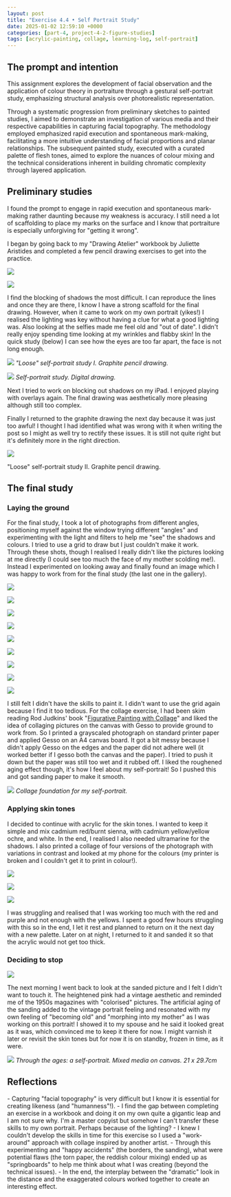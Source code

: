 ```yaml
---
layout: post
title: "Exercise 4.4 • Self Portrait Study"
date: 2025-01-02 12:59:10 +0000
categories: [part-4, project-4-2-figure-studies]
tags: [acrylic-painting, collage, learning-log, self-portrait]
---
```


## The prompt and intention
<!-- /wp:heading -->

This assignment explores the development of facial observation and the application of colour theory in portraiture through a gestural self-portrait study, emphasizing structural analysis over photorealistic representation.

Through a systematic progression from preliminary sketches to painted studies, I aimed to demonstrate an investigation of various media and their respective capabilities in capturing facial topography. The methodology employed emphasized rapid execution and spontaneous mark-making, facilitating a more intuitive understanding of facial proportions and planar relationships. The subsequent painted study, executed with a curated palette of flesh tones, aimed to explore the nuances of colour mixing and the technical considerations inherent in building chromatic complexity through layered application.

<!-- wp:heading -->
## Preliminary studies
<!-- /wp:heading -->

I found the prompt to engage in rapid execution and spontaneous mark-making rather daunting because my weakness is accuracy. I still need a lot of scaffolding to place my marks on the surface and I know that portraiture is especially unforgiving for "getting it wrong".

I began by going back to my "Drawing Atelier" workbook by Juliette Aristides and completed a few pencil drawing exercises to get into the practice.

<!-- wp:jetpack/tiled-gallery {"columns":2,"columnWidths":[["49.79138","50.20862"]],"ids":[1322,1323]} -->

![](https://i0.wp.com/oca-wp-journals.s3.eu-west-2.amazonaws.com/wp-content/uploads/sites/5355/2025/01/Document_2025-01-02_105555-scaled.jpeg?ssl=1)

![](https://i0.wp.com/oca-wp-journals.s3.eu-west-2.amazonaws.com/wp-content/uploads/sites/5355/2025/01/Document_2025-01-02_105555_1-scaled.jpeg?ssl=1)

<!-- /wp:jetpack/tiled-gallery -->

I find the blocking of shadows the most difficult. I can reproduce the lines and once they are there, I know I have a strong scaffold for the final drawing. However, when it came to work on my own portrait (yikes!) I realised the lighting was key without having a clue for what a good lighting was. Also looking at the selfies made me feel old and "out of date". I didn't really enjoy spending time looking at my wrinkles and flabby skin! In the quick study (below) I can see how the eyes are too far apart, the face is not long enough.

![](/assets/images/img-8681-scaled-jpeg)
_"Loose" self-portrait study I. Graphite pencil drawing._

![](/oca-foundation-painting-log/assets/images/img-0151-scaled.jpg)
_Self-portrait study. Digital drawing._

Next I tried to work on blocking out shadows on my iPad. I enjoyed playing with overlays again. The final drawing was aesthetically more pleasing although still too complex.

Finally I returned to the graphite drawing the next day because it was just too awful! I thought I had identified what was wrong with it when writing the post so I might as well try to rectify these issues. It is still not quite right but it's definitely more in the right direction.

![](/assets/images/document-2025-01-03-084203-jpeg)

"Loose" self-portrait study II. Graphite pencil drawing.

<!-- wp:heading -->
## The final study
<!-- /wp:heading --><!-- wp:heading {"level":3} -->
### Laying the ground
<!-- /wp:heading -->

For the final study, I took a lot of photographs from different angles, positioning myself against the window trying different "angles" and experimenting with the light and filters to help me "see" the shadows and colours. I tried to use a grid to draw but I just couldn't make it work. Through these shots, though I realised I really didn't like the pictures looking at me directly (I could see too much the face of my mother scolding me!). Instead I experimented on looking away and finally found an image which I was happy to work from for the final study (the last one in the gallery).

<!-- wp:jetpack/tiled-gallery {"columns":3,"columnWidths":[["25.00000","25.00000","25.00000","25.00000"],["33.33333","33.33333","33.33333"],["50.00000","50.00000"]],"ids":[1337,1324,1328,1330,1329,1325,1335,1332,1339]} -->

![](https://i0.wp.com/oca-wp-journals.s3.eu-west-2.amazonaws.com/wp-content/uploads/sites/5355/2025/01/IMG_8591-scaled.jpeg?ssl=1)

![](https://i0.wp.com/oca-wp-journals.s3.eu-west-2.amazonaws.com/wp-content/uploads/sites/5355/2025/01/IMG_8595-scaled.jpeg?ssl=1)

![](https://i0.wp.com/oca-wp-journals.s3.eu-west-2.amazonaws.com/wp-content/uploads/sites/5355/2025/01/IMG_8607-scaled.jpeg?ssl=1)

![](https://i0.wp.com/oca-wp-journals.s3.eu-west-2.amazonaws.com/wp-content/uploads/sites/5355/2025/01/IMG_8599-scaled.jpeg?ssl=1)

![](https://i0.wp.com/oca-wp-journals.s3.eu-west-2.amazonaws.com/wp-content/uploads/sites/5355/2025/01/IMG_8606-scaled.jpeg?ssl=1)

![](https://i0.wp.com/oca-wp-journals.s3.eu-west-2.amazonaws.com/wp-content/uploads/sites/5355/2025/01/IMG_8610-scaled.jpeg?ssl=1)

![](https://i0.wp.com/oca-wp-journals.s3.eu-west-2.amazonaws.com/wp-content/uploads/sites/5355/2025/01/IMG_8611-scaled.jpeg?ssl=1)

![](https://i0.wp.com/oca-wp-journals.s3.eu-west-2.amazonaws.com/wp-content/uploads/sites/5355/2025/01/IMG_8612-scaled.jpeg?ssl=1)

![](https://i0.wp.com/oca-wp-journals.s3.eu-west-2.amazonaws.com/wp-content/uploads/sites/5355/2025/01/IMG_8643-3-scaled.jpeg?ssl=1)

<!-- /wp:jetpack/tiled-gallery -->

I still felt I didn't have the skills to paint it. I didn't want to use the grid again because I find it too tedious. For the collage exercise, I had been skim reading Rod Judkins' book "[Figurative Painting with Collage](https://www.jacksonsart.com/figurative-painting-with-collage-book-by-rod-judkins)" and liked the idea of collaging pictures on the canvas with Gesso to provide ground to work from. So I printed a grayscaled photograph on standard printer paper and applied Gesso on an A4 canvas board. It got a bit messy because I didn't apply Gesso on the edges and the paper did not adhere well (it worked better if I gesso both the canvas and the paper). I tried to push it down but the paper was still too wet and it rubbed off. I liked the roughened aging effect though, it's how I feel about my self-portrait! So I pushed this and got sanding paper to make it smooth.

![](/assets/images/img-8653-scaled-jpeg)
_Collage foundation for my self-portrait._
<!-- wp:heading {"level":3} -->
### Applying skin tones
<!-- /wp:heading -->

I decided to continue with acrylic for the skin tones. I wanted to keep it simple and mix cadmium red/burnt sienna, with cadmium yellow/yellow ochre, and white. In the end, I realised I also needed ultramarine for the shadows. I also printed a collage of four versions of the photograph with variations in contrast and looked at my phone for the colours (my printer is broken and I couldn't get it to print in colour!).

<!-- wp:jetpack/tiled-gallery {"columns":3,"columnWidths":[["26.50241","26.50241","46.99518"]],"ids":[1344,1345,1346]} -->

![](https://i0.wp.com/oca-wp-journals.s3.eu-west-2.amazonaws.com/wp-content/uploads/sites/5355/2025/01/IMG_8666-scaled.jpeg?ssl=1)

![](https://i0.wp.com/oca-wp-journals.s3.eu-west-2.amazonaws.com/wp-content/uploads/sites/5355/2025/01/IMG_8667-scaled.jpeg?ssl=1)

![](https://i0.wp.com/oca-wp-journals.s3.eu-west-2.amazonaws.com/wp-content/uploads/sites/5355/2025/01/IMG_8668-scaled.jpeg?ssl=1)

<!-- /wp:jetpack/tiled-gallery -->

I was struggling and realised that I was working too much with the red and purple and not enough with the yellows. I spent a good few hours struggling with this so in the end, I let it rest and planned to return on it the next day with a new palette. Later on at night, I returned to it and sanded it so that the acrylic would not get too thick.

<!-- wp:heading {"level":3} -->
### Deciding to stop
<!-- /wp:heading --><!-- wp:media-text {"mediaId":1348,"mediaLink":"https://spaces.oca.ac.uk/gaellelog/?attachment_id=1348","mediaType":"image"} -->

![](/assets/images/img-8670-jpeg)

The next morning I went back to look at the sanded picture and I felt I didn't want to touch it. The heightened pink had a vintage aesthetic and reminded me of the 1950s magazines with "colorised" pictures. The artificial aging of the sanding added to the vintage portrait feeling and resonated with my own feeling of "becoming old" and "morphing into my mother" as I was working on this portrait! I showed it to my spouse and he said it looked great as it was, which convinced me to keep it there for now. I might varnish it later or revisit the skin tones but for now it is on standby, frozen in time, as it were.

<!-- /wp:media-text -->
![](/assets/images/img-8684-jpeg)
_Through the ages: a self-portrait. Mixed media on canvas. 21 x 29.7cm_
<!-- wp:heading -->
## Reflections
<!-- /wp:heading --><!-- wp:list -->
<!-- wp:list-item -->- Capturing "facial topography" is very difficult but I know it is essential for creating likeness (and "humanness"!).
<!-- /wp:list-item --><!-- wp:list-item -->- I find the gap between completing an exercise in a workbook and doing it on my own quite a gigantic leap and I am not sure why. I'm a master copyist but somehow I can't transfer these skills to my own portrait. Perhaps because of the lighting?
<!-- /wp:list-item --><!-- wp:list-item -->- I knew I couldn't develop the skills in time for this exercise so I used a "work-around" approach with collage inspired by another artist.
<!-- /wp:list-item --><!-- wp:list-item -->- Through this experimenting and "happy accidents" (the borders, the sanding), what were potential flaws (the torn paper, the reddish colour mixing) ended up as "springboards" to help me think about what I was creating (beyond the technical issues).
<!-- /wp:list-item --><!-- wp:list-item -->- In the end, the interplay between the "dramatic" look in the distance and the exaggerated colours worked together to create an interesting effect.
<!-- /wp:list-item -->
<!-- /wp:list -->

